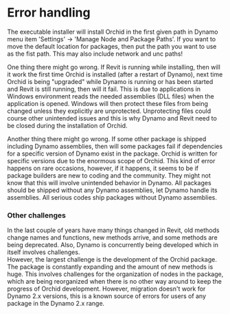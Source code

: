 # Error handling  
  
The executable installer will install Orchid in the first given path in Dynamo menu item 'Settings' -> 'Manage Node and Package Paths'. If you want to move the default location for packages, then put the path you want to use as the fist path. This may also include network and unc paths!  
  
One thing there might go wrong. If Revit is running while installing, then will it work the first time Orchid is installed (after a restart of Dynamo), next time Orchid is being "upgraded" while Dynamo is running or has been started and Revit is still running, then will it fail. This is due to applications in Windows environment reads the needed assemblies (DLL files) when the application is opened. Windows will then protect these files from being changed unless they explicitly are unprotected. Unprotecting files could course other unintended issues and this is why Dynamo and Revit need to be closed during the installation of Orchid.  
  
Another thing there might go wrong. If some other package is shipped including Dynamo assemblies, then will some packages fail if dependencies for a specific version of Dynamo exist in the package. Orchid is written for specific versions due to the enormous scope of Orchid. This kind of error happens on rare occasions, however, if it happens, it seems to be if package builders are new to coding and the community. They might not know that this will involve unintended behavior in Dynamo. All packages should be shipped without any Dynamo assemblies, let Dynamo handle its assemblies. All serious codes ship packages without Dynamo assemblies.  
  
### Other challenges  
In the last couple of years have many things changed in Revit, old methods change names and functions, new methods arrive, and some methods are being deprecated. Also, Dynamo is concurrently being developed which in itself involves challenges.  
However, the largest challenge is the development of the Orchid package. The package is constantly expanding and the amount of new methods is huge. This involves challenges for the organization of nodes in the package, which are being reorganized when there is no other way around to keep the progress of Orchid development. However, migration doesn't work for Dynamo 2.x versions, this is a known source of errors for users of any package in the Dynamo 2.x range.